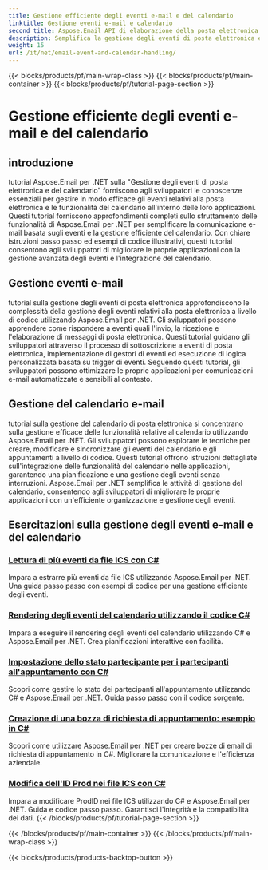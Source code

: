 ```yaml
---
title: Gestione efficiente degli eventi e-mail e del calendario
linktitle: Gestione eventi e-mail e calendario
second_title: Aspose.Email API di elaborazione della posta elettronica .NET
description: Semplifica la gestione degli eventi di posta elettronica e la gestione del calendario con i tutorial Aspose.Email per .NET. Impara ad automatizzare gli eventi e-mail e a integrare perfettamente le funzionalità del calendario.
weight: 15
url: /it/net/email-event-and-calendar-handling/
---
```


{{< blocks/products/pf/main-wrap-class >}}
{{< blocks/products/pf/main-container >}}
{{< blocks/products/pf/tutorial-page-section >}}

# Gestione efficiente degli eventi e-mail e del calendario


## introduzione

tutorial Aspose.Email per .NET sulla "Gestione degli eventi di posta elettronica e del calendario" forniscono agli sviluppatori le conoscenze essenziali per gestire in modo efficace gli eventi relativi alla posta elettronica e le funzionalità del calendario all'interno delle loro applicazioni. Questi tutorial forniscono approfondimenti completi sullo sfruttamento delle funzionalità di Aspose.Email per .NET per semplificare la comunicazione e-mail basata sugli eventi e la gestione efficiente del calendario. Con chiare istruzioni passo passo ed esempi di codice illustrativi, questi tutorial consentono agli sviluppatori di migliorare le proprie applicazioni con la gestione avanzata degli eventi e l'integrazione del calendario.

## Gestione eventi e-mail

tutorial sulla gestione degli eventi di posta elettronica approfondiscono le complessità della gestione degli eventi relativi alla posta elettronica a livello di codice utilizzando Aspose.Email per .NET. Gli sviluppatori possono apprendere come rispondere a eventi quali l'invio, la ricezione e l'elaborazione di messaggi di posta elettronica. Questi tutorial guidano gli sviluppatori attraverso il processo di sottoscrizione a eventi di posta elettronica, implementazione di gestori di eventi ed esecuzione di logica personalizzata basata su trigger di eventi. Seguendo questi tutorial, gli sviluppatori possono ottimizzare le proprie applicazioni per comunicazioni e-mail automatizzate e sensibili al contesto.

## Gestione del calendario e-mail

tutorial sulla gestione del calendario di posta elettronica si concentrano sulla gestione efficace delle funzionalità relative al calendario utilizzando Aspose.Email per .NET. Gli sviluppatori possono esplorare le tecniche per creare, modificare e sincronizzare gli eventi del calendario e gli appuntamenti a livello di codice. Questi tutorial offrono istruzioni dettagliate sull'integrazione delle funzionalità del calendario nelle applicazioni, garantendo una pianificazione e una gestione degli eventi senza interruzioni. Aspose.Email per .NET semplifica le attività di gestione del calendario, consentendo agli sviluppatori di migliorare le proprie applicazioni con un'efficiente organizzazione e gestione degli eventi.

## Esercitazioni sulla gestione degli eventi e-mail e del calendario

### [Lettura di più eventi da file ICS con C#](./reading-multiple-events-from-ics-files-with-csharp/)
Impara a estrarre più eventi da file ICS utilizzando Aspose.Email per .NET. Una guida passo passo con esempi di codice per una gestione efficiente degli eventi.
### [Rendering degli eventi del calendario utilizzando il codice C#](./rendering-calendar-events-using-csharp-code/)
Impara a eseguire il rendering degli eventi del calendario utilizzando C# e Aspose.Email per .NET. Crea pianificazioni interattive con facilità.
### [Impostazione dello stato partecipante per i partecipanti all'appuntamento con C#](./setting-participant-status-for-appointment-attendees-with-csharp/)
Scopri come gestire lo stato dei partecipanti all'appuntamento utilizzando C# e Aspose.Email per .NET. Guida passo passo con il codice sorgente.
### [Creazione di una bozza di richiesta di appuntamento: esempio in C#](./crafting-a-draft-appointment-request-csharp-example/)
Scopri come utilizzare Aspose.Email per .NET per creare bozze di email di richiesta di appuntamento in C#. Migliorare la comunicazione e l'efficienza aziendale.
### [Modifica dell'ID Prod nei file ICS con C#](./altering-prodid-in-ics-files-with-csharp/)
Impara a modificare ProdID nei file ICS utilizzando C# e Aspose.Email per .NET. Guida e codice passo passo. Garantisci l'integrità e la compatibilità dei dati. 
{{< /blocks/products/pf/tutorial-page-section >}}

{{< /blocks/products/pf/main-container >}}
{{< /blocks/products/pf/main-wrap-class >}}

{{< blocks/products/products-backtop-button >}}
